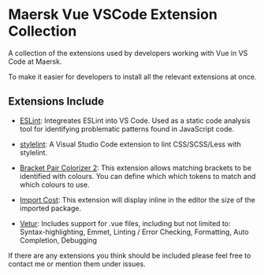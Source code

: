 # Maersk Vue VSCode Extension Collection

A collection of the extensions used by developers working with Vue in VS Code at Maersk. 

To make it easier for developers to install all the relevant extensions at once. 

## Extensions Include

- [ESLint](https://marketplace.visualstudio.com/items?itemName=dbaeumer.vscode-eslint): Integreates ESLint into VS Code. Used as a static code analysis tool for identifying problematic patterns found in JavaScript code. 

- [stylelint](https://marketplace.visualstudio.com/items?itemName=stylelint.vscode-stylelint): A Visual Studio Code extension to lint CSS/SCSS/Less with stylelint.

- [Bracket Pair Colorizer 2](https://marketplace.visualstudio.com/items?itemName=CoenraadS.bracket-pair-colorizer-2): This extension allows matching brackets to be identified with colours. You can define which which tokens to match and which colours to use.

- [Import Cost](https://marketplace.visualstudio.com/items?itemName=wix.vscode-import-cost): This extension will display inline in the editor the size of the imported package.

- [Vetur](https://marketplace.visualstudio.com/items?itemName=octref.vetur): Includes support for .vue files, including but not limited to: Syntax-highlighting, Emmet, Linting / Error Checking, Formatting, Auto Completion, Debugging


If there are any extensions you think should be included please feel free to contact me or mention them under issues. 
